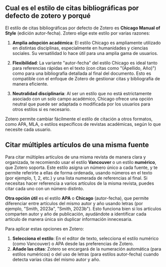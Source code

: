 ## Cual es el estilo de citas bibliográficas por defecto de zotero y porqué

El estilo de citas bibliográficas por defecto de Zotero es **Chicago Manual of Style** (edición autor-fecha). Zotero elige este estilo por varias razones:

1. **Amplia adopción académica**: El estilo Chicago es ampliamente utilizado en distintas disciplinas, especialmente en humanidades y ciencias sociales. Su versatilidad lo hace útil para una amplia gama de usuarios.
    
2. **Flexibilidad**: La variante "autor-fecha" del estilo Chicago es ideal tanto para referencias rápidas en el texto (con citas como "(Apellido, Año)") como para una bibliografía detallada al final del documento. Esto es compatible con el enfoque de Zotero de gestionar citas y bibliografía de manera eficiente.
    
3. **Neutralidad disciplinaria**: Al ser un estilo que no está estrictamente asociado con un solo campo académico, Chicago ofrece una opción neutral que puede ser adaptada o modificada por los usuarios para otros estilos si es necesario.
    
Zotero permite cambiar fácilmente el estilo de citación a otros formatos, como APA, MLA, o estilos específicos de revistas académicas, según lo que necesite cada usuario.


## Citar múltiples artículos de una misma fuente
Para citar múltiples artículos de una misma revista de manera clara y organizada, te recomiendo usar el estilo **Vancouver** o un estilo **numérico**, que Zotero soporta. Este estilo asigna un número único a cada fuente, y te permite referirte a ellas de forma ordenada, usando números en el texto (por ejemplo, 1, 2, etc.) y una lista numerada de referencias al final. Si necesitas hacer referencia a varios artículos de la misma revista, puedes citar cada uno con un número distinto.

**Otra opción útil** es el estilo **APA** o **Chicago** (autor-fecha), que permite diferenciar entre artículos del mismo autor y año usando letras (por ejemplo, "Smith, 2023a", "Smith, 2023b"). Esto funciona bien si los artículos comparten autor y año de publicación, ayudándote a identificar cada artículo de manera única sin duplicar información innecesaria.

Para aplicar estas opciones en Zotero:

1. **Selecciona el estilo**: En el editor de texto, selecciona el estilo numérico (como Vancouver) o APA desde las preferencias de Zotero.
2. **Añade las citas**: Zotero se encargará de la numeración automática (para estilos numéricos) o del uso de letras (para estilos autor-fecha) cuando detecta varias citas del mismo autor y año.